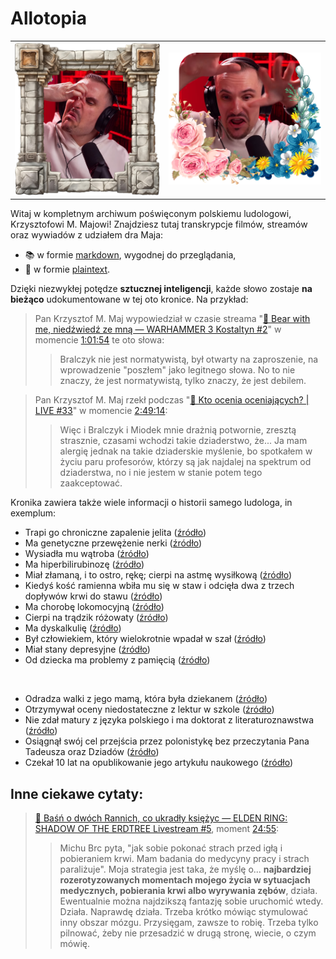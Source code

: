 # Allotopia

<table>
    <tr>
        <td>
            <a href="https://www.youtube.com/watch?v=hc5yhQ8axTs&t=9044s"><img src="Images/Ludolog.png" /></a>
        </td>
        <td>
            <a href="https://www.youtube.com/watch?v=lSQVWcWy4L4&t=14692s"><img src="Images/Ludolog 2.png" /></a>
        </td>
    </tr>
</table>

Witaj w kompletnym archiwum poświęconym polskiemu ludologowi, Krzysztofowi M. Majowi! Znajdziesz tutaj transkrypcje filmów, streamów oraz wywiadów z udziałem dra Maja:
- 📚 w formie [markdown](Markdown), wygodnej do przeglądania,<br />
- 📜 w formie [plaintext](Plaintext).

Dzięki niezwykłej potędze **sztucznej inteligencji**, każde słowo zostaje **na bieżąco** udokumentowane w tej oto kronice. Na przykład:

> Pan Krzysztof M. Maj wypowiedział w czasie streama "[🔴 Bear with me, niedźwiedź ze mną — WARHAMMER 3 Kostaltyn #2](https://github.com/TromtadrackaLogorea/Allotopia/blob/master/Markdown/Total%20War%20Warhammer%203/Bear%20with%20me%20nied%C5%BAwied%C5%BA%20ze%20mn%C4%85%20WARHAMMER%203%20Kostaltyn%202.md#t3715)" w momencie [1:01:54](https://www.youtube.com/watch?v=yjpBzYQVOcw&t=3714s) te oto słowa:
>
>> Bralczyk nie jest normatywistą, był otwarty na zaproszenie, na wprowadzenie "poszłem" jako legitnego słowa. No to nie znaczy, że jest normatywistą, tylko znaczy, że jest debilem.

> Pan Krzysztof M. Maj rzekł podczas "[🔴 Kto ocenia oceniających? | LIVE #33](https://github.com/TromtadrackaLogorea/Allotopia/blob/master/Markdown/QA/Kto%20ocenia%20oceniaj%C4%85cych%20LIVE%2033.md#t10154)" w momencie [2:49:14](https://www.youtube.com/watch?v=cK7kQh77ygw&t=10154):
>
>> Więc i Bralczyk i Miodek mnie drażnią potwornie, zresztą strasznie, czasami wchodzi takie dziaderstwo, że... Ja mam alergię jednak na takie dziaderskie myślenie, bo spotkałem w życiu paru profesorów, którzy są jak najdalej na spektrum od dziaderstwa, no i nie jestem w stanie potem tego zaakceptować.

Kronika zawiera także wiele informacji o historii samego ludologa, in exemplum:
- Trapi go chroniczne zapalenie jelita ([źródło](https://www.youtube.com/watch?v=EaSYhXxaCwk&t=1904s))
- Ma genetyczne przewężenie nerki ([źródło](https://www.youtube.com/watch?v=37NWlyITPD8&t=4669))
- Wysiadła mu wątroba ([źródło](https://www.youtube.com/watch?v=rXXF_3f_U4k&t=18687))
- Ma hiperbilirubinozę ([źródło](https://www.youtube.com/watch?v=GFSNrJxNL2g&t=13134))
- Miał złamaną, i to ostro, rękę; cierpi na astmę wysiłkową ([źródło](https://www.youtube.com/watch?v=TTa-380ajUY&t=2821))
- Kiedyś kość ramienna wbiła mu się w staw i odcięła dwa z trzech dopływów krwi do stawu ([źródło](https://www.youtube.com/watch?v=x4qaLcCMEow&t=3201))
- Ma chorobę lokomocyjną ([źródło](https://www.youtube.com/watch?v=cK7kQh77ygw&t=18171))
- Cierpi na trądzik różowaty ([źródło](https://www.youtube.com/watch?v=DxHthwfH040&t=14680))
- Ma dyskalkulię ([źródło](https://www.youtube.com/watch?v=uLnwUON3AxA&t=2533))
- Był człowiekiem, który wielokrotnie wpadał w szał ([źródło](https://www.youtube.com/watch?v=Y8SrdmHvH00&t=8120))
- Miał stany depresyjne ([źródło](https://www.youtube.com/watch?v=amsrszmRhQY&t=2298))
- Od dziecka ma problemy z pamięcią ([źródło](https://www.youtube.com/watch?v=kppzw7GfPl0&t=15797s))

<br />

- Odradza walki z jego mamą, która była dziekanem ([źródło](https://www.youtube.com/watch?v=cyUdPUnJe74&t=27848))
- Otrzymywał oceny niedostateczne z lektur w szkole ([źródło](https://www.youtube.com/watch?v=lSQVWcWy4L4&t=6135))
- Nie zdał matury z języka polskiego i ma doktorat z literaturoznawstwa ([źródło](https://www.youtube.com/watch?v=f5uBVyRilCY&t=8358))
- Osiągnął swój cel przejścia przez polonistykę bez przeczytania Pana Tadeusza oraz Dziadów ([źródło](https://www.youtube.com/watch?v=x8IefhhaVxk&t=4412s))
- Czekał 10 lat na opublikowanie jego artykułu naukowego ([źródło](https://www.youtube.com/watch?v=Yk2QzCZQ5zE&t=1427s))

## Inne ciekawe cytaty:

> [🔴 Baśń o dwóch Rannich, co ukradły księżyc — ELDEN RING: SHADOW OF THE ERDTREE Livestream #5](https://github.com/TromtadrackaLogorea/Allotopia/blob/master/Markdown/Elden%20Ring/Ba%C5%9B%C5%84%20o%20dw%C3%B3ch%20Rannich%20co%20ukrad%C5%82y%20ksi%C4%99%C5%BCyc%20ELDEN%20RING%20SHADOW%20OF%20THE%20ERDTREE%20Livestream%205.md#t1495), moment [24:55](https://www.youtube.com/watch?v=K2IKluPDI78&t=1495):
 >> Michu Brc pyta, "jak sobie pokonać strach przed igłą i pobieraniem krwi. Mam badania do medycyny pracy i strach paraliżuje". Moja strategia jest taka, że myślę o... **najbardziej rozerotyzowanych momentach mojego życia w sytuacjach medycznych, pobierania krwi albo wyrywania zębów**, działa. Ewentualnie można najdzikszą fantazję sobie uruchomić wtedy. Działa. Naprawdę działa. Trzeba krótko mówiąc stymulować inny obszar mózgu. Przysięgam, zawsze to robię. Trzeba tylko pilnować, żeby nie przesadzić w drugą stronę, wiecie, o czym mówię.
 